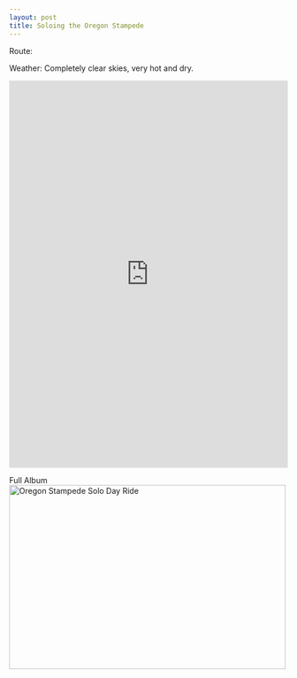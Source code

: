 ```yaml
---
layout: post
title: Soloing the Oregon Stampede
---
```


Route: 

Weather: Completely clear skies, very hot and dry.

<iframe src='https://rwgps-embeds.com/embeds?type=trip&id=15588263&sampleGraph=true' style='width: 1px; min-width: 100%; height: 700px; border: none;' scrolling='no'></iframe>


Full Album
<a data-flickr-embed="true" data-header="true" data-footer="true"  href="https://www.flickr.com/photos/tomascosauce/albums/72157685793733015" title="Oregon Stampede Solo Day Ride"><img src="https://farm5.staticflickr.com/4060/35643578426_2098af48db.jpg" width="500" height="333" alt="Oregon Stampede Solo Day Ride"></a><script async src="//embedr.flickr.com/assets/client-code.js" charset="utf-8"></script>
